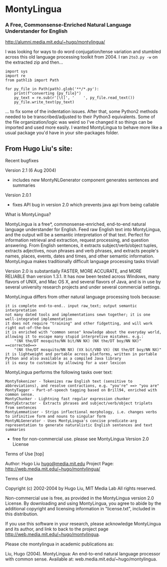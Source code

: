 # MontyLingua
### A Free, Commonsense-Enriched Natural Language Understander for English
http://alumni.media.mit.edu/~hugo/montylingua/


I was looking for ways to do word conjugation/tense variation and stumbled across this old language processing toolkit from 2004. 
I ran `2to3.py -w` on the extracted zip and then...
```
import sys
import re
from pathlib import Path

for py_file in Path(path).glob('**/*.py'):
    print(f"converting {py_file}")
    py_text = re.sub(r'[\t]', '    ', py_file.read_text())
    py_file.write_text(py_text)
```
... to fix some of the indentation issues. After that, some Python2 methods needed to be transcribed/adjusted to their Python3 equivalents. Some of the file organization/logic was weird so I've changed it so things can be imported and used more easily. I wanted MontyLingua to behave more like a usual package you'd have in your site-packages folder.

## From Hugo Liu's site:

Recent bugfixes

Version 2.1 (6 Aug 2004)
- includes new MontyNLGenerator component generates sentences and summaries

Version 2.0.1
- fixes API bug in version 2.0 which prevents java api from being callable

What is MontyLingua?

MontyLingua is a free*, commonsense-enriched, end-to-end natural language understander for English. Feed raw English text into MontyLingua, and the output will be a semantic interpretation of that text. Perfect for information retrieval and extraction, request processing, and question answering. From English sentences, it extracts subject/verb/object tuples, extracts adjectives, noun phrases and verb phrases, and extracts people's names, places, events, dates and times, and other semantic information. MontyLingua makes traditionally difficult language processing tasks trivial!

Version 2.0 is substantially FASTER, MORE ACCURATE, and MORE RELIABLE than version 1.3.1. It has now been tested across Windows, many flavors of UNIX, and Mac OS X, and several flavors of Java, and is in use by several university research projects and under several commercial settings.

MontyLingua differs from other natural language processing tools because:

    it is complete end-to-end.. input raw_text; output semantic interpretation
    not many dated tools and implementations sewn together; it is one well-integrated implementation
    it does not require "training" and other fidgetting, and will work right out-of-the-box
    it is enriched with "common sense" knowledge about the everyday world, allowing it to escape many stupid interpretive mistakes. e.g.:
        "(NX the/DT mosquito/NN bit/NN NX) (NX the/DT boy/NN NX)" ==corrected==>
        "(NX the/DT mosquito/NN NX) (VX bit/VBD VX) (NX the/DT boy/NN NX)"
    it is lightweight and portable across platforms, written in portable Python and also available as a compiled Java library
    it is easy to customize by allowing for a user lexicon

MontyLingua performs the following tasks over text:

    MontyTokenizer - Tokenizes raw English text (sensitive to abbreviations), and resolve contractions, e.g. "you're" ==> "you are"
    MontyTagger - Part-of-speech tagging based on Brill94, enriched with common sense.
    MontyChunker - Lightning fast regular expression chunker
    MontyExtractor - Extracts phrases and subject/verb/object triplets from sentences
    MontyLemmatiser - Strips inflectional morphology, i.e. changes verbs to infinitive form and nouns to singular form
    MontyNLGenerator - Uses MontyLingua's concise predicate-arg representation to generate naturalistic English sentences and text summaries

* free for non-commercial use. please see MontyLingua Version 2.0 License

Terms of Use [top]

Author: Hugo Liu <hugo@media.mit.edu>
Project Page: <http://web.media.mit.edu/~hugo/montylingua/>

Terms of Use

Copyright (c) 2002-2004 by Hugo Liu, MIT Media Lab
All rights reserved.

Non-commercial use is free, as provided in the MontyLingua version 2.0 License. By downloading and using MontyLingua, you agree to abide by the additional copyright and licensing information in "license.txt", included in this distribution.

If you use this software in your research, please acknowledge MontyLingua and its author, and link to back to the project page http://web.media.mit.edu/~hugo/montylingua.

Please cite montylingua in academic publications as:

Liu, Hugo (2004). MontyLingua: An end-to-end natural
language processor with common sense. Available
at: web.media.mit.edu/~hugo/montylingua.
